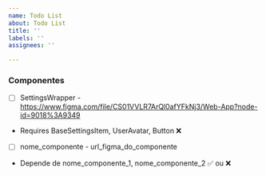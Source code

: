 ```yaml
---
name: Todo List
about: Todo List
title: ''
labels: ''
assignees: ''

---
```


### Componentes
* [ ] SettingsWrapper - https://www.figma.com/file/CS01VVLR7ArQl0afYFkNj3/Web-App?node-id=9018%3A9349
- Requires BaseSettingsItem, UserAvatar, Button ❌
* [ ] nome_componente - url_figma_do_componente
- Depende de nome_componente_1, nome_componente_2 ✅ ou ❌

